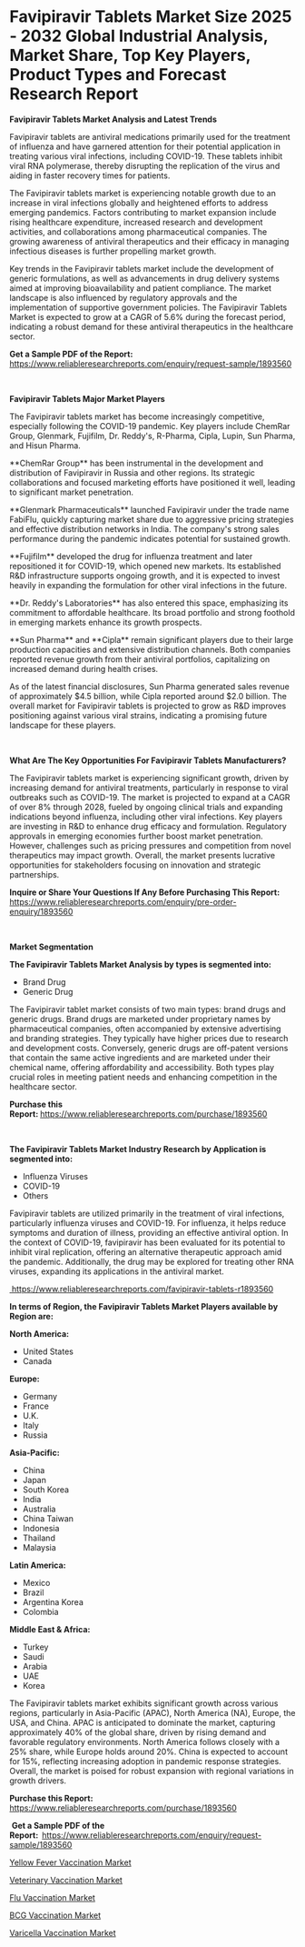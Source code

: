 <p><h1>Favipiravir Tablets Market Size 2025 - 2032 Global Industrial Analysis, Market Share, Top Key Players, Product Types and Forecast Research Report</h1></p><p><strong>Favipiravir Tablets Market Analysis and Latest Trends</strong></p>
<p><p>Favipiravir tablets are antiviral medications primarily used for the treatment of influenza and have garnered attention for their potential application in treating various viral infections, including COVID-19. These tablets inhibit viral RNA polymerase, thereby disrupting the replication of the virus and aiding in faster recovery times for patients.</p><p>The Favipiravir tablets market is experiencing notable growth due to an increase in viral infections globally and heightened efforts to address emerging pandemics. Factors contributing to market expansion include rising healthcare expenditure, increased research and development activities, and collaborations among pharmaceutical companies. The growing awareness of antiviral therapeutics and their efficacy in managing infectious diseases is further propelling market growth.</p><p>Key trends in the Favipiravir tablets market include the development of generic formulations, as well as advancements in drug delivery systems aimed at improving bioavailability and patient compliance. The market landscape is also influenced by regulatory approvals and the implementation of supportive government policies. The Favipiravir Tablets Market is expected to grow at a CAGR of 5.6% during the forecast period, indicating a robust demand for these antiviral therapeutics in the healthcare sector.</p></p>
<p><strong>Get a Sample PDF of the Report:&nbsp;</strong> <a href="https://www.reliableresearchreports.com/enquiry/request-sample/1893560?utm_campaign=120&utm_medium=2&utm_source=Github&utm_content=ia&utm_term=08032025&utm_id=favipiravir-tablets">https://www.reliableresearchreports.com/enquiry/request-sample/1893560</a></p>
<p>&nbsp;</p>
<p><strong>Favipiravir Tablets Major Market Players</strong></p>
<p><p>The Favipiravir tablets market has become increasingly competitive, especially following the COVID-19 pandemic. Key players include ChemRar Group, Glenmark, Fujifilm, Dr. Reddy's, R-Pharma, Cipla, Lupin, Sun Pharma, and Hisun Pharma. </p><p>**ChemRar Group** has been instrumental in the development and distribution of Favipiravir in Russia and other regions. Its strategic collaborations and focused marketing efforts have positioned it well, leading to significant market penetration. </p><p>**Glenmark Pharmaceuticals** launched Favipiravir under the trade name FabiFlu, quickly capturing market share due to aggressive pricing strategies and effective distribution networks in India. The company's strong sales performance during the pandemic indicates potential for sustained growth.</p><p>**Fujifilm** developed the drug for influenza treatment and later repositioned it for COVID-19, which opened new markets. Its established R&D infrastructure supports ongoing growth, and it is expected to invest heavily in expanding the formulation for other viral infections in the future.</p><p>**Dr. Reddy's Laboratories** has also entered this space, emphasizing its commitment to affordable healthcare. Its broad portfolio and strong foothold in emerging markets enhance its growth prospects.</p><p>**Sun Pharma** and **Cipla** remain significant players due to their large production capacities and extensive distribution channels. Both companies reported revenue growth from their antiviral portfolios, capitalizing on increased demand during health crises.</p><p>As of the latest financial disclosures, Sun Pharma generated sales revenue of approximately $4.5 billion, while Cipla reported around $2.0 billion. The overall market for Favipiravir tablets is projected to grow as R&D improves positioning against various viral strains, indicating a promising future landscape for these players.</p></p>
<p>&nbsp;</p>
<p><strong>What Are The Key Opportunities For Favipiravir Tablets Manufacturers?</strong></p>
<p><p>The Favipiravir tablets market is experiencing significant growth, driven by increasing demand for antiviral treatments, particularly in response to viral outbreaks such as COVID-19. The market is projected to expand at a CAGR of over 8% through 2028, fueled by ongoing clinical trials and expanding indications beyond influenza, including other viral infections. Key players are investing in R&D to enhance drug efficacy and formulation. Regulatory approvals in emerging economies further boost market penetration. However, challenges such as pricing pressures and competition from novel therapeutics may impact growth. Overall, the market presents lucrative opportunities for stakeholders focusing on innovation and strategic partnerships.</p></p>
<p><strong>Inquire or Share Your Questions If Any Before Purchasing This Report:</strong> <a href="https://www.reliableresearchreports.com/enquiry/pre-order-enquiry/1893560?utm_campaign=120&utm_medium=2&utm_source=Github&utm_content=ia&utm_term=08032025&utm_id=favipiravir-tablets">https://www.reliableresearchreports.com/enquiry/pre-order-enquiry/1893560</a></p>
<p>&nbsp;</p>
<p><strong>Market Segmentation</strong></p>
<p><strong>The Favipiravir Tablets Market Analysis by types is segmented into:</strong></p>
<p><ul><li>Brand Drug</li><li>Generic Drug</li></ul></p>
<p><p>The Favipiravir tablet market consists of two main types: brand drugs and generic drugs. Brand drugs are marketed under proprietary names by pharmaceutical companies, often accompanied by extensive advertising and branding strategies. They typically have higher prices due to research and development costs. Conversely, generic drugs are off-patent versions that contain the same active ingredients and are marketed under their chemical name, offering affordability and accessibility. Both types play crucial roles in meeting patient needs and enhancing competition in the healthcare sector.</p></p>
<p><strong>Purchase this Report:&nbsp;</strong><a href="https://www.reliableresearchreports.com/purchase/1893560?utm_campaign=120&utm_medium=2&utm_source=Github&utm_content=ia&utm_term=08032025&utm_id=favipiravir-tablets">https://www.reliableresearchreports.com/purchase/1893560</a></p>
<p>&nbsp;</p>
<p><strong>The Favipiravir Tablets Market Industry Research by Application is segmented into:</strong></p>
<p><ul><li>Influenza Viruses</li><li>COVID-19</li><li>Others</li></ul></p>
<p><p>Favipiravir tablets are utilized primarily in the treatment of viral infections, particularly influenza viruses and COVID-19. For influenza, it helps reduce symptoms and duration of illness, providing an effective antiviral option. In the context of COVID-19, favipiravir has been evaluated for its potential to inhibit viral replication, offering an alternative therapeutic approach amid the pandemic. Additionally, the drug may be explored for treating other RNA viruses, expanding its applications in the antiviral market.</p></p>
<p><a href="https://www.reliableresearchreports.com/favipiravir-tablets-r1893560?utm_campaign=120&utm_medium=2&utm_source=Github&utm_content=ia&utm_term=08032025&utm_id=favipiravir-tablets">&nbsp;https://www.reliableresearchreports.com/favipiravir-tablets-r1893560</a></p>
<p><strong>In terms of Region, the Favipiravir Tablets Market Players available by Region are:</strong></p>
<p>
    <p> <strong> North America: </strong>
        <ul>
            <li>United States</li>
            <li>Canada</li>
        </ul>
        </p> 
    <p> <strong> Europe: </strong>
        <ul>
            <li>Germany</li>
            <li>France</li>
            <li>U.K.</li>
            <li>Italy</li>
            <li>Russia</li>
        </ul>
        </p> 
    <p> <strong> Asia-Pacific: </strong>
        <ul>
            <li>China</li>
            <li>Japan</li>
            <li>South Korea</li>
            <li>India</li>
            <li>Australia</li>
            <li>China Taiwan</li>
            <li>Indonesia</li>
            <li>Thailand</li>
            <li>Malaysia</li>
        </ul>
        </p> 
    <p> <strong> Latin America: </strong>
        <ul>
            <li>Mexico</li>
            <li>Brazil</li>
            <li>Argentina Korea</li>
            <li>Colombia</li>
        </ul>
        </p> 
    <p> <strong> Middle East & Africa: </strong>
        <ul>
            <li>Turkey</li>
            <li>Saudi</li>
            <li>Arabia</li>
            <li>UAE</li>
            <li>Korea</li>
        </ul>
    </p>
    </p>
<p><p>The Favipiravir tablets market exhibits significant growth across various regions, particularly in Asia-Pacific (APAC), North America (NA), Europe, the USA, and China. APAC is anticipated to dominate the market, capturing approximately 40% of the global share, driven by rising demand and favorable regulatory environments. North America follows closely with a 25% share, while Europe holds around 20%. China is expected to account for 15%, reflecting increasing adoption in pandemic response strategies. Overall, the market is poised for robust expansion with regional variations in growth drivers.</p></p>
<p><strong>Purchase this Report: </strong><a href="https://www.reliableresearchreports.com/purchase/1893560?utm_campaign=120&utm_medium=2&utm_source=Github&utm_content=ia&utm_term=08032025&utm_id=favipiravir-tablets">https://www.reliableresearchreports.com/purchase/1893560</a></p>
<p>&nbsp;<strong>Get a Sample PDF of the Report:&nbsp;&nbsp;</strong><a href="https://www.reliableresearchreports.com/enquiry/request-sample/1893560?utm_campaign=120&utm_medium=2&utm_source=Github&utm_content=ia&utm_term=08032025&utm_id=favipiravir-tablets">https://www.reliableresearchreports.com/enquiry/request-sample/1893560</a></p>
<p><strong></strong></p>
<p><p><a href="https://github.com/porstheftyux/Market-Research-Report-List-1/blob/main/yellow-fever-vaccination-market.md?utm_campaign=120&utm_medium=2&utm_source=Github&utm_content=ia&utm_term=08032025&utm_id=favipiravir-tablets">Yellow Fever Vaccination Market</a></p><p><a href="https://github.com/tineamonaya/Market-Research-Report-List-1/blob/main/veterinary-vaccination-market.md?utm_campaign=120&utm_medium=2&utm_source=Github&utm_content=ia&utm_term=08032025&utm_id=favipiravir-tablets">Veterinary Vaccination Market</a></p><p><a href="https://github.com/lecaneidreks/Market-Research-Report-List-1/blob/main/flu-vaccination-market.md?utm_campaign=120&utm_medium=2&utm_source=Github&utm_content=ia&utm_term=08032025&utm_id=favipiravir-tablets">Flu Vaccination Market</a></p><p><a href="https://github.com/rigelciara0p/Market-Research-Report-List-1/blob/main/bcg-vaccination-market.md?utm_campaign=120&utm_medium=2&utm_source=Github&utm_content=ia&utm_term=08032025&utm_id=favipiravir-tablets">BCG Vaccination Market</a></p><p><a href="https://github.com/samesdufloiw/Market-Research-Report-List-1/blob/main/varicella-vaccination-market.md?utm_campaign=120&utm_medium=2&utm_source=Github&utm_content=ia&utm_term=08032025&utm_id=favipiravir-tablets">Varicella Vaccination Market</a></p></p>